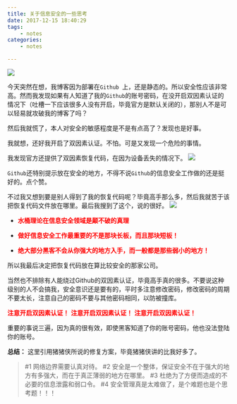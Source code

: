 ```yaml
---
title: 关于信息安全的一些思考
date: 2017-12-15 18:40:29
tags:
	- notes
categories:
	- notes

---
```




![](https://ws1.sinaimg.cn/large/006Y6f53gy1fnlul38d8ej30m80f5wfd.jpg)

<!--more-->

今天突然在想，我博客因为部署在`Github `上，还是静态的。所以安全性应该非常高。然而我发现如果有人知道了我的`Github`的账号密码，在没开启双因素认证的情况下（吐槽一下应该很多人没有开启，毕竟官方是默认关闭的），那别人不是可以轻易就攻破我的博客了吗？

然后我就慌了，本人对安全的敏感程度是不是有点高了？发现也是好事。

我就想，还好我开启了双因素认证。不怕。可是又发现一个危险的事情。


我发现官方还提供了双因素恢复代码，在因为设备丢失的情况下。
![](https://i.imgur.com/WPmsp5j.png)

`Github`还特别提示放在安全的地方，不得不说`Github`的信息安全工作做的还是挺好的。点个赞。

不过我又想到要是别人得到了我的恢复代码呢？毕竟高手那么多，然后我就苦于该把恢复代码文件放在哪里。最后我搜到了这个，说的很好。
![](https://i.imgur.com/6gMEWb1.png)


 
- <font color=red>**水桶理论在信息安全领域是颠不破的真理**</font>


 
- <font color=red>**做好信息安全工作最重要的不是那块长板，而且那块短板！**</font>

- <font color=red>**绝大部分黑客不会从你强大的地方入手，而一般都是那些弱小的地方！**</font>


所以我最后决定把恢复代码放在算比较安全的那家公司。

当然也不排除有人能绕过Github的双因素认证，毕竟高手真的很多。不要说这种级别的人不会搞我，安全意识还是要有的，平时多注意修改密码，修改密码的周期不要太长，注意自己的密码不要与其他密码相同，以防被撞库。

<font color=red>**注意开启双因素认证！**
**注意开启双因素认证！**
**注意开启双因素认证！**
</font>

重要的事说三遍，因为真的很有效，即使黑客知道了你的账号密码，他也没法登陆你的账号。




**总结：**
这里引用猪猪侠所说的修复方案，毕竟猪猪侠讲的比我好多了。

> #1 网络边界需要认真对待。
> #2 安全是一个整体，保证安全不在于强大的地方有多强大，而在于真正薄弱的地方在哪里。
> #3 杜绝为了方便而造成的不必要的信息泄露和弱口令。
> #4 安全管理真是太难做了，是个难题也是个思考题！！！
